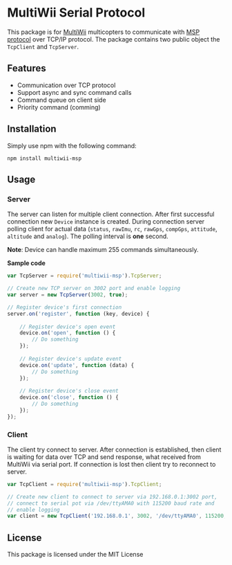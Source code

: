 # MultiWii Serial Protocol

This package is for [MultiWii](http://www.multiwii.com/) multicopters to communicate with [MSP protocol](multiwii.com/wiki/index.php?title=Multiwii_Serial_Protocol) over TCP/IP protocol. The package contains two public object the `TcpClient` and `TcpServer`.

## Features

* Communication over TCP protocol
* Support async and sync command calls
* Command queue on client side
* Priority command (comming)

## Installation

Simply use npm with the following command:

`npm install multiwii-msp`

## Usage

### Server

The server can listen for multiple client connection. After first successful connection new `Device` instance is created. During connection server polling client for actual data (`status`, `rawImu`, `rc`, `rawGps`, `compGps`, `attitude`, `altitude` and `analog`). The polling interval is **one** second.

**Note**: Device can handle maximum 255 commands simultaneously.

**Sample code**

```javascript
var TcpServer = require('multiwii-msp').TcpServer;

// Create new TCP server on 3002 port and enable logging
var server = new TcpServer(3002, true);

// Register device's first connection
server.on('register', function (key, device) {
    
    // Register device's open event
    device.on('open', function () {
        // Do something
    });
    
    // Register device's update event
    device.on('update', function (data) {
        // Do something
    });
    
    // Register device's close event
    device.on('close', function () {
        // Do something
    });
});
```

### Client

The client try connect to server. After connection is established, then client is waiting for data over TCP and send response, what received from MultiWii via serial port. If connection is lost then client try to reconnect to server.

```javascript
var TcpClient = require('multiwii-msp').TcpClient;

// Create new client to connect to server via 192.168.0.1:3002 port,
// connect to serial pot via /dev/ttyAMA0 with 115200 baud rate and
// enable logging
var client = new TcpClient('192.168.0.1', 3002, '/dev/ttyAMA0', 115200, true);
```

## License

This package is licensed under the MIT License